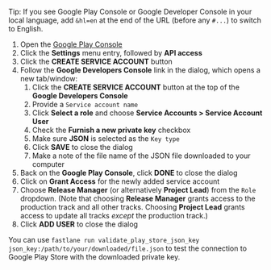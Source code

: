 Tip: If you see Google Play Console or Google Developer Console in your local language, add `&hl=en` at the end of the URL (before any `#...`) to switch to English.

1. Open the [Google Play Console](https://play.google.com/apps/publish/)
1. Click the **Settings** menu entry, followed by **API access**
1. Click the **CREATE SERVICE ACCOUNT** button 
1. Follow the **Google Developers Console** link in the dialog, which opens a new tab/window:
   1. Click the **CREATE SERVICE ACCOUNT** button at the top of the **Google Developers Console**
   1. Provide a `Service account name`
   1. Click **Select a role** and choose **Service Accounts > Service Account User**
   1. Check the **Furnish a new private key** checkbox
   1. Make sure **JSON** is selected as the `Key type`
   1. Click **SAVE** to close the dialog
   1. Make a note of the file name of the JSON file downloaded to your computer
1. Back on the **Google Play Console**, click **DONE** to close the dialog
1. Click on **Grant Access** for the newly added service account
1. Choose **Release Manager** (or alternatively **Project Lead**) from the `Role` dropdown. (Note that choosing **Release Manager** grants access to the production track and all other tracks. Choosing **Project Lead** grants access to update all tracks _except_ the production track.)
1. Click **ADD USER** to close the dialog

You can use `fastlane run validate_play_store_json_key json_key:/path/to/your/downloaded/file.json` to test the connection to Google Play Store with the downloaded private key.
